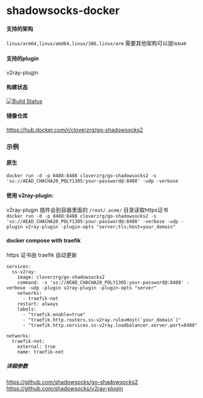 # shadowsocks-docker

#### 支持的架构  
`linux/arm64,linux/amd64,linux/386,linux/arm` 需要其他架构可以提issue

#### 支持的plugin  
v2ray-plugin

#### 构建状态   
[![Build Status](https://drone.jeongen.com/api/badges/cloverzrg/shadowsocks-docker/status.svg)](https://drone.jeongen.com/cloverzrg/shadowsocks-docker)

#### 镜像仓库  
https://hub.docker.com/r/cloverzrg/go-shadowsocks2

### 示例

#### 原生
`docker run -d -p 8488:8488 cloverzrg/go-shadowsocks2 -s 'ss://AEAD_CHACHA20_POLY1305:your-password@:8488' -udp -verbose`

#### 使用 v2ray-plugin:  
v2ray-plugin 插件会到容器里面的 `/root/.acme/` 目录读取https证书  
`docker run -d -p 8488:8488 cloverzrg/go-shadowsocks2 -s 'ss://AEAD_CHACHA20_POLY1305:your-password@:8488' -verbose -udp -plugin v2ray-plugin -plugin-opts "server;tls;host=your_domain"`

#### docker compose with traefik
https 证书由 traefik 自动更新  
```
services:
  ss-v2ray:
    image: cloverzrg/go-shadowsocks2
    command: -s 'ss://AEAD_CHACHA20_POLY1305:your-password@:8488' -verbose -udp -plugin v2ray-plugin -plugin-opts "server"
    networks:
      - traefik-net
    restart: always
    labels:
      - "traefik.enable=true"
      - "traefik.http.routers.ss-v2ray.rule=Host(`your_domain`)"
      - "traefik.http.services.ss-v2ray.loadbalancer.server.port=8488"

networks:
  traefik-net:
    external: true
    name: traefik-net
```

##### 详细参数  
https://github.com/shadowsocks/go-shadowsocks2  
https://github.com/shadowsocks/v2ray-plugin  
